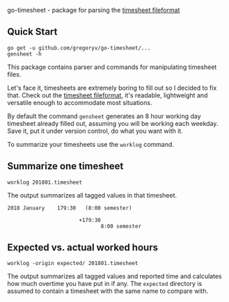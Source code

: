 go-timesheet - package for parsing the [timesheet fileformat](https://github.com/gregoryv/timesheet-file-format)

## Quick Start

    go get -u github.com/gregoryv/go-timesheet/...
	gensheet -h

This package contains parser and commands for manipulating timesheet
files.

Let's face it, timesheets are extremely boring to fill out so I
decided to fix that. Check out
the
[timesheet fileformat](https://github.com/gregoryv/timesheet-file-format),
it's readable, lightweight and versatile enough to accommodate most
situations.

By default the command `gensheet` generates an 8 hour working day
timesheet already filled out, assuming you will be working each
weekday. Save it, put it under version control, do what you want with
it.

To summarize your timesheets use the `worklog` command.

## Summarize one timesheet

    worklog 201801.timesheet

The output summarizes all tagged values in that timesheet.

    2018 January    179:30   (8:00 semester)

                           +179:30
                                  8:00 semester
## Expected vs. actual worked hours

    worklog -origin expected/ 201801.timesheet

The output summarizes all tagged values and reported time and
calculates how much overtime you have put in if any. The `expected`
directory is assumed to contain a timesheet with the same name to
compare with.
